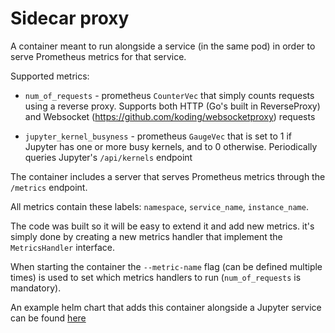 # Sidecar proxy
A container meant to run alongside a service (in the same pod) in order to serve Prometheus metrics for that service.

Supported metrics:
* `num_of_requests` - prometheus `CounterVec` that simply counts requests using a reverse proxy. 
Supports both HTTP (Go's built in ReverseProxy) and Websocket 
(https://github.com/koding/websocketproxy) requests<br>

* `jupyter_kernel_busyness` - prometheus `GaugeVec` that is set to 1 if Jupyter has one or more busy kernels, and to 0 
otherwise.
Periodically queries Jupyter's `/api/kernels` endpoint

The container includes a server that serves Prometheus metrics through the `/metrics` endpoint.

All metrics contain these labels: `namespace`, `service_name`, `instance_name`.

The code was built so it will be easy to extend it and add new metrics. it's simply done by creating a new metrics 
handler that implement the `MetricsHandler` interface.

When starting the container the `--metric-name` flag (can be defined multiple times) is used to set which metrics 
handlers to run (`num_of_requests` is mandatory).

An example helm chart that adds this container alongside a Jupyter service can be found 
[here](https://github.com/v3io/helm-charts/tree/development/stable/jupyter)

